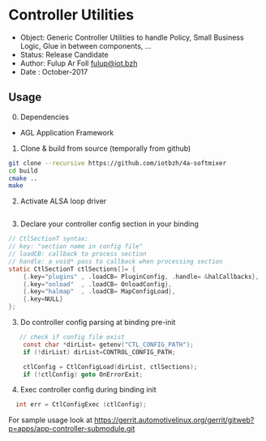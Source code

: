 # Controller Utilities

* Object: Generic Controller Utilities to handle Policy, Small Business Logic, Glue in between components, ...
* Status: Release Candidate
* Author: Fulup Ar Foll fulup@iot.bzh
* Date  : October-2017

## Usage

0) Dependencies

* AGL Application Framework

1) Clone & build from source (temporally from github)

```bash
git clone --recursive https://github.com/iotbzh/4a-softmixer
cd build
cmake ..
make
```

2) Activate ALSA loop driver

```modprobe snd-aloop enable=1,1 index=4,5 id=loopback,softmix
```

3) Declare your controller config section in your binding

```C
// CtlSectionT syntax:
// key: "section name in config file"
// loadCB: callback to process section
// handle: a void* pass to callback when processing section
static CtlSectionT ctlSections[]= {
    {.key="plugins" , .loadCB= PluginConfig, .handle= &halCallbacks},
    {.key="onload"  , .loadCB= OnloadConfig},
    {.key="halmap"  , .loadCB= MapConfigLoad},
    {.key=NULL}
};

```

3) Do controller config parsing at binding pre-init

```C
   // check if config file exist
    const char *dirList= getenv("CTL_CONFIG_PATH");
    if (!dirList) dirList=CONTROL_CONFIG_PATH;

    ctlConfig = CtlConfigLoad(dirList, ctlSections);
    if (!ctlConfig) goto OnErrorExit;
```

4) Exec controller config during binding init

```C
  int err = CtlConfigExec (ctlConfig);
```

For sample usage look at https://gerrit.automotivelinux.org/gerrit/gitweb?p=apps/app-controller-submodule.git
